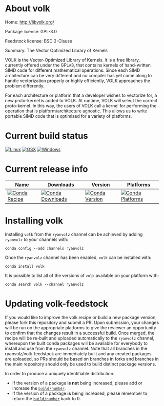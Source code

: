 About volk
==========

Home: http://libvolk.org/

Package license: GPL-3.0

Feedstock license: BSD 3-Clause

Summary: The Vector Optimized Library of Kernels

VOLK is the Vector-Optimized Library of Kernels. It is a free library,
currently offered under the GPLv3, that contains kernels of hand-written
SIMD code for different mathematical operations. Since each SIMD
architecture can be very different and no compiler has yet come along to
handle vectorization properly or highly efficiently, VOLK approaches the
problem differently.

For each architecture or platform that a developer wishes to vectorize for,
a new proto-kernel is added to VOLK. At runtime, VOLK will select the
correct proto-kernel. In this way, the users of VOLK call a kernel for
performing the operation that is platform/architecture agnostic. This
allows us to write portable SIMD code that is optimized for a variety of
platforms.


Current build status
====================

[![Linux](https://img.shields.io/circleci/project/github/ryanvolz/volk-feedstock/master.svg?label=Linux)](https://circleci.com/gh/ryanvolz/volk-feedstock)
[![OSX](https://img.shields.io/travis/ryanvolz/volk-feedstock/master.svg?label=macOS)](https://travis-ci.org/ryanvolz/volk-feedstock)
[![Windows](https://img.shields.io/appveyor/ci/ryanvolz/volk-feedstock/master.svg?label=Windows)](https://ci.appveyor.com/project/ryanvolz/volk-feedstock/branch/master)

Current release info
====================

| Name | Downloads | Version | Platforms |
| --- | --- | --- | --- |
| [![Conda Recipe](https://img.shields.io/badge/recipe-volk-green.svg)](https://anaconda.org/ryanvolz/volk) | [![Conda Downloads](https://img.shields.io/conda/dn/ryanvolz/volk.svg)](https://anaconda.org/ryanvolz/volk) | [![Conda Version](https://img.shields.io/conda/vn/ryanvolz/volk.svg)](https://anaconda.org/ryanvolz/volk) | [![Conda Platforms](https://img.shields.io/conda/pn/ryanvolz/volk.svg)](https://anaconda.org/ryanvolz/volk) |

Installing volk
===============

Installing `volk` from the `ryanvolz` channel can be achieved by adding `ryanvolz` to your channels with:

```
conda config --add channels ryanvolz
```

Once the `ryanvolz` channel has been enabled, `volk` can be installed with:

```
conda install volk
```

It is possible to list all of the versions of `volk` available on your platform with:

```
conda search volk --channel ryanvolz
```




Updating volk-feedstock
=======================

If you would like to improve the volk recipe or build a new
package version, please fork this repository and submit a PR. Upon submission,
your changes will be run on the appropriate platforms to give the reviewer an
opportunity to confirm that the changes result in a successful build. Once
merged, the recipe will be re-built and uploaded automatically to the
`ryanvolz` channel, whereupon the built conda packages will be available for
everybody to install and use from the `ryanvolz` channel.
Note that all branches in the ryanvolz/volk-feedstock are
immediately built and any created packages are uploaded, so PRs should be based
on branches in forks and branches in the main repository should only be used to
build distinct package versions.

In order to produce a uniquely identifiable distribution:
 * If the version of a package **is not** being increased, please add or increase
   the [``build/number``](http://conda.pydata.org/docs/building/meta-yaml.html#build-number-and-string).
 * If the version of a package **is** being increased, please remember to return
   the [``build/number``](http://conda.pydata.org/docs/building/meta-yaml.html#build-number-and-string)
   back to 0.